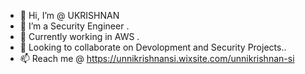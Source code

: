 - 👋 Hi, I’m @ UKRISHNAN
- 👀 I’m a Security Engineer .
- 🌱 Currently working in AWS .
- 💞️ Looking to collaborate on Devolopment and Security Projects..
- 📫 Reach me @ 
  https://unnikrishnansi.wixsite.com/unnikrishnan-si
<!---
 Cap10Coderman/Cap10Coderman is a ✨ special ✨ repository because its `README.md` (this file) appears on your GitHub profile.
You can click the Preview link to take a look at your changes.
--->

